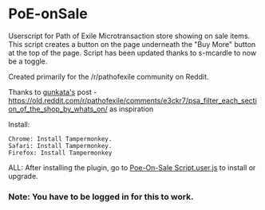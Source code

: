 # PoE-onSale
Userscript for Path of Exile Microtransaction store showing on sale items.  This script creates a button on the page underneath the "Buy More" button at the top of the page.  Script has been updated thanks to s-mcardle to now be a toggle. 

Created primarily for the /r/pathofexile community on Reddit.

Thanks to <a href="https://old.reddit.com/user/gunkata">gunkata's</a> post - https://old.reddit.com/r/pathofexile/comments/e3ckr7/psa_filter_each_section_of_the_shop_by_whats_on/ as inspiration

Install:

    Chrome: Install Tampermonkey.
    Safari: Install Tampermonkey.
    Firefox: Install Tampermonkey

ALL: After installing the plugin, go to 
<a href="../../raw/master/Poe-On-Sale.user.js">Poe-On-Sale Script.user.js</a>
to install or upgrade. 

<h3>Note: You have to be logged in for this to work.</h3>   
